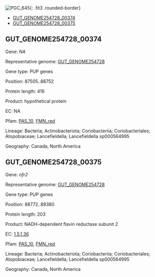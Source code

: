 ![PGC_645](../static/images/Clusters_figure/PGC_645.jpg){: .fit3 .rounded-border}

<ul id="myTab" class="nav nav-tabs">
  <li class="active">
        <a href="#tab1" data-toggle="tab">GUT_GENOME254728_00374</a>
  </li>
<li><a href="#tab2" data-toggle="tab">GUT_GENOME254728_00375</a></li>
</ul>

<div id="myTabContent" class="tab-content">
  <div class="tab-pane fade in active" id="tab1">

<h2 id="GUT_GENOME254728_00374">GUT_GENOME254728_00374</h2>
<p>Gene: <em>NA</em>
<p>Representative genome: <a href="https://www.ebi.ac.uk/metagenomics/genomes/MGYG-HGUT-03373">GUT_GENOME254728</a></p>
<p>Gene type: PUP genes</p>
<p>Position: 87505..88752</p>
<p>Protein length: 416</p>
<p>Product: hypothetical protein</p>
<p>EC: NA</p>
<p>Pfam: <a href="http://pfam.xfam.org/family/PAS_10">PAS_10</a>, <a href="http://pfam.xfam.org/family/FMN_red">FMN_red</a></p>
<p>Lineage: Bacteria; Actinobacteriota; Coriobacteriia; Coriobacteriales; Atopobiaceae; Lancefieldella; Lancefieldella sp000564995</p>
<p>Geography: Canada, North America</p>
  </div>

  <div class="tab-pane fade" id="tab2">

<h2 id="GUT_GENOME254728_00375">GUT_GENOME254728_00375</h2>
<p>Gene: <em>nfr2</em></p>
<p>Representative genome: <a href="https://www.ebi.ac.uk/metagenomics/genomes/MGYG-HGUT-03373">GUT_GENOME254728</a></p>
<p>Gene type: PUP genes</p>
<p>Position: 88772..89380</p>
<p>Protein length: 203</p>
<p>Product: NADH-dependent flavin reductase subunit 2</p>
<p>EC: <a href="https://www.brenda-enzymes.org/enzyme.php?ecno=1.5.1.36">1.5.1.36</a></p>
<p>Pfam: <a href="http://pfam.xfam.org/family/PAS_10">PAS_10</a>, <a href="http://pfam.xfam.org/family/FMN_red">FMN_red</a></p>
<p>Lineage: Bacteria; Actinobacteriota; Coriobacteriia; Coriobacteriales; Atopobiaceae; Lancefieldella; Lancefieldella sp000564995</p>
<p>Geography: Canada, North America</p>

  </div>
</div>
